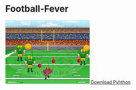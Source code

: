 # Football-Fever
<img src="https://github.com/ssegars7315/Football-Fever/blob/master/FootballFever/Capture%201.PNG" height="200px">
<a href="https://www.python.org/">Download Pyhthon</a>
